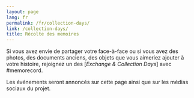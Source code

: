 ```yaml
---
layout: page
lang: fr
permalink: /fr/collection-days/
link: /collection-days/
title: Récolte des memoires
---
```

Si vous avez envie de partager votre face-à-face ou si vous avez des photos, des documents anciens, des objets que vous aimeriez ajouter à votre histoire, rejoignez un des [*Exchange & Collection Days*] avec #memorecord.

Les événements seront annoncés sur cette page ainsi que sur les médias sociaux du projet.



<!-- more -->

